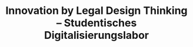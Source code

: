 ---
id: "studdigilab" # nochmal überlegen
method: "Seminar"
institution: "Fakultät für Rechtswissenschaft, HUL Schreibzentrum, Fakultät für Mathematik, Informatik & Naturwissenschaften"
title: "Innovation by Legal Design Thinking – Studentisches Digitalisierungslabor"
title_project:
title_short: "StudDigiLab"
period: "Oct 23 ­­- Jul 24 (10 months)"
foerderlinie: "Transferorientierte Data Literacy"
round: "2"
lecture2go: "70553"
uhh_url: "https://www.hcl.uni-hamburg.de/ddlitlab/data-literacy-lehrlabor/zweite-foerderrunde/19-studdigilab.html"
contributors: 
mentor: "Anton Sefkow, Lukas Musumeci, Marten Borchers"
quote: "Im Seminar wird ein realer digitaler Prototyp mit Hilfe ko-kreativer Methoden und unter Verwendung eines no code-Tools (Forest/Legal OS) entwickelt. Die prototypischen Lösungen müssen statische Abstraktionen (Jura), Modelle (Informatik) und operative Anwendung (Soziale Arbeit & Sozialrecht) aufeinander abstimmen. Hierfür ist der interdisziplinäre Austausch entscheidend, da Rückmeldungen von und für andere Disziplinen das Verständnis von Anforderungen und Lösungen schärfen, damit letztere nützlich, attraktiv und bedienbar sind, was integraler Bestandteile von Design Thinking ist."
text: |
    ### Das Projekt StudDigiLab

    Interdisziplinäre Transferveranstaltungen sind sehr selten. Speziell im juristischen Bereich findet vordergründig eher eine Abschottung gegenüber anderen Disziplinen statt. Die Komplexität der Welt erfordert jedoch integrative Innovationen, die regelmäßig das Resultat interdisziplinärer Zusammenarbeit sind. Die Lehrveranstaltung zielt unter anderem darauf ab, hier einzigartige Erfahrungen zu vermitteln, die einen realistischen Blick auf das spätere Berufsleben zulassen.

    Im Zuge des Projekts erweitern die Teilnehmenden ihre Data Literacy in den drei Kompetenzbereichen Knowledge, Skills und Values. Sie lernen algorithmisches Denken und erlangen Wissen über Daten und Informationen, über Grundlagen der Datenwertschöpfung und Datenanalyse und der Datenvisualisierung sowie über nutzerzentrierte und rechtskonforme Softwareentwicklung. Mit der Anwendung von (Legal) Design Thinking für die Problemlösung und die Produktentwicklung sowie der Umsetzung mit dem No-Code-Tool “Forest” werden außerdem die praktischen Fähigkeiten ausgebaut. Um dabei die gesellschaftliche Verantwortung und das Gemeinwohl im Blick zu behalten, wird der gesamte Prozess von der Frage “Was wollen/können/dürfen/sollen wir mit Daten machen?” reflexiv begleitet.

    ### Rückblick und Ergebnisse

    Das StudDigiLab hat durch seine innovative, praxisorientierte und interdisziplinäre Herangehensweise bedeutende Ergebnisse erzielt, die die Kompetenzen der Studierenden und die Lehrmethodik nachhaltig beeinflusst haben. Im Mittelpunkt stand die Entwicklung digitaler Prototypen für reale Herausforderungen in Sozialunternehmen, wodurch die Studierenden fachliches Wissen sowie praktische Technologiefähigkeiten erwarben.

    Ein zentrales Ergebnis ist die Förderung der Data Literacy der Studierenden, die lernen, Probleme datenbasiert zu analysieren und Entscheidungen zu treffen—eine unverzichtbare Fähigkeit in der heutigen Datenwelt. Zudem wurde die interdisziplinäre Kompetenz durch die Zusammenarbeit mit Sozialunternehmen und die Integration verschiedener Fachperspektiven gestärkt. Dies ermöglichte den Studierenden, über ihr Fachgebiet hinaus zu denken und Probleme aus verschiedenen Blickwinkeln zu betrachten, was in der modernen Arbeitswelt zunehmend wichtig ist.

    in weiteres Ergebnis ist die Entwicklung der Reflexionskompetenz, bei der Studierende ihre Lernprozesse und die Anwendung der erworbenen Fähigkeiten kritisch reflektierten—essentiell für lebenslanges Lernen und persönliche Entwicklung. Außerdem spielte Design Thinking eine zentrale Rolle: Studierende entwickelten kreative Lösungen für die gestellten Herausforderungen und lernten, empathisch auf die Bedürfnisse und Probleme der Nutzer einzugehen.

    ### Tipps von Lehrenden für Lehrende

    Insgesamt hat das Lehrprojekt gezeigt, wie wichtig und bereichernd eine offene, flexible und praxisnahe Lehr- und Lernumgebung ist. Die erzielten Ergebnisse – von der Förderung entscheidender Kompetenzen wie Data Literacy und interdisziplinärer Zusammenarbeit bis hin zur Entwicklung didaktischer Fähigkeiten des Lehrpersonals – unterstreichen die Bedeutung innovativer Lehransätze in der heutigen Bildungslandschaft. Das Projekt hat nicht nur die beteiligten Studierenden und Lehrpersonen, sondern auch die beteiligten Sozialunternehmen bereichert und verdeutlicht, dass derartige Lehrformate einen wesentlichen Beitrag zur Vorbereitung auf die Herausforderungen und Chancen der digitalisierten Arbeitswelt leisten.

image: "https://www.hcl.uni-hamburg.de/17622225/studdigilab-patrick-perkins-unsplash-811f0918afdba72f827a0322117f6cd13850a44d.jpg"
image_credit: "patrick perkins / unsplash"
link_external:
stine: "WiSe 2023/24: Seminar https://www.stine.uni-hamburg.de/scripts/mgrqispi.dll?APPNAME=CampusNet&PRGNAME=COURSEDETAILS&ARGUMENTS=-N000000000000001,-N000605,-N0,-N387363563115615,-N387363563152616,-N0,-N0,-N3,-AcuaweYw7fzn6PZf6OoWt3SLyRgRJRQV6vdBFVWHyfSpfPWWTOURARSmUQZejQMPtcMWqef2dcBwMYoHeYWBNWMm67qApefGvHq5UPumCVkZHPSPURMPaPSW9HDwoYgowYY6JHzw-fBRPOunNmUn9OIHTH-RAOf6aOuPmcBfNrgRTOoBFYSo6RYGb7DFZRz55moRZCWpq7dAImWlj7ji9Qg5V3uphPZpLmoUMHjpvRWct3YywPqf6rMf97Q554MBtWjW54QoHO-HyxImkRqmprD5XQjPxVWfAVY5ZPdw6fDRoPN5L7WoVQjPJmfZzvU53eQLxVUKMWuWxHfadczc9xZU64oBjxjadvz6SWZLbYfHAPYALxUWt7qAPvuHexYL7YDZHcN6AczGNQfmlHDWofdGHYDmMPWVdeDVFf-U8mqRv7M5zOU5CQdRNxDZIVYFdOQpYRURPOYUefUV94uAprDUUYSpvVQot3Q5VRqWQmkZ37N5xRZHVeWH9vgLtQDwuvW5xPuAC3WPjVZLbPUWpYuPKV-HHcuA6eDKmmDeZmIRuVBRVYI5KPIPefdWUWkZHxqZePZfZ4DUUWoHTO-cAeqKpCfAsvUPLPYAARjnFWtN9PDmDcBLeVfyARB6QQz66vQmkmQmxvM5SQf6MeuHIOgiAWqZeWWPpHQHEQzR7HBwVWDH0OYAMeqUmQumFmuPargHsrM7A3WLWODwjRBAuxDoWOzlFQBG6W-HveZWEVYRYOzHSfIPNfYZtmWetPQLl"
---